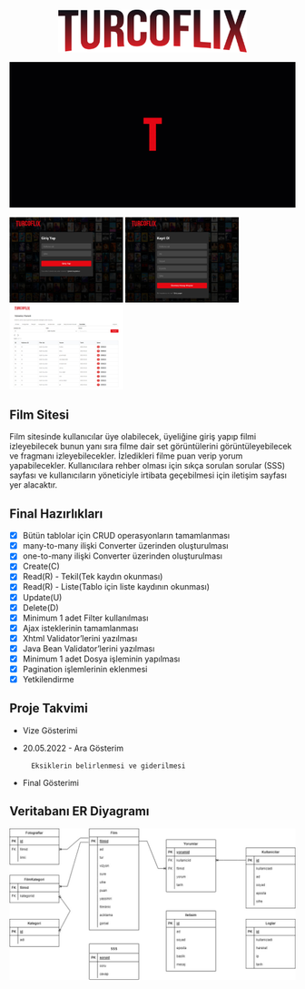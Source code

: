 <br>
<p align="center">
  <img src="/docs/turcoflix.svg" style="height:75px"/>
</p>

![](/docs/welcome.gif)

<div>
<img src="/docs/login.jpg" style="height:150px"/>
<img src="/docs/register.jpg" style="height:150px"/>
<img src="/docs/admin.jpg" style="height:150px;"/>
</div>

<h2>Film Sitesi</h2>

Film sitesinde kullanıcılar üye olabilecek, üyeliğine giriş yapıp filmi izleyebilecek bunun yanı sıra filme dair set görüntülerini görüntüleyebilecek ve fragmanı izleyebilecekler. İzledikleri filme puan verip yorum yapabilecekler. Kullanıcılara rehber olması için sıkça sorulan sorular (SSS) sayfası ve kullanıcıların yöneticiyle irtibata geçebilmesi için iletişim sayfası yer alacaktır.

<h2>Final Hazırlıkları</h2>

- [x] Bütün tablolar için CRUD operasyonların tamamlanması
- [x] many-to-many ilişki Converter üzerinden oluşturulması
- [x] one-to-many ilişki Converter üzerinden oluşturulması
- [x] Create(C)
- [x] Read(R) - Tekil(Tek kaydın okunması)
- [x] Read(R) - Liste(Tablo için liste kaydının okunması)
- [x] Update(U)
- [x] Delete(D)
- [x] Minimum 1 adet Filter kullanılması
- [x] Ajax isteklerinin tamamlanması
- [x] Xhtml Validator’lerini yazılması
- [x] Java Bean Validator’lerini yazılması
- [x] Minimum 1 adet Dosya işleminin yapılması
- [x] Pagination işlemlerinin eklenmesi
- [x] Yetkilendirme

<h2>Proje Takvimi</h2>

- Vize Gösterimi

- 20.05.2022 - Ara Gösterim

        Eksiklerin belirlenmesi ve giderilmesi

- Final Gösterimi

<h2>Veritabanı ER Diyagramı</h2>

![Veri Tabanı Tasarımı](/docs/er_diagram.jpg)
